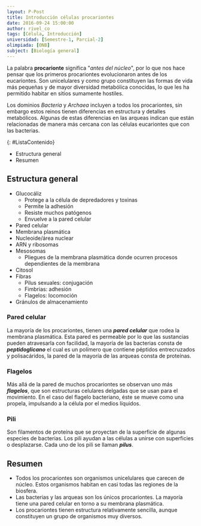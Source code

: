```yaml
---
layout: P-Post
title: Introducción células procariontes
date: 2016-09-24 15:00:00
author: rivel_co
tags: [Célula, Introducción]
universidad: [Semestre-1, Parcial-2]
olimpiada: [ONB]
subject: [Biología general]
---
```


La palabra **procarionte** significa "*antes del núcleo*", por lo que nos hace pensar que los primeros procariontes evolucionaron antes de los eucariontes. Son unicelulares y como grupo constituyen las formas de vida más pequeñas y de mayor diversidad metabólica conocidas, lo que les ha permitido habitar en sitios sumamente hostiles.

Los dominios *Bacteria* y *Archaea* incluyen a todos los procariontes, sin embargo estos reinos tienen diferencias en estructura y detalles metabólicos. Algunas de estas diferencias en las arqueas indican que están relacionadas de manera más cercana con las células eucariontes que con las bacterias.

{: #ListaContenido}
- Estructura general
- Resumen

## Estructura general

- Glucocáliz
    + Protege a la célula de depredadores y toxinas
    + Permite la adhesión
    + Resiste muchos patógenos
    + Envuelve a la pared celular
- Pared celular
- Membrana plasmática
- Nucleoide/área nuclear
- ARN y ribosomas
- Mesosomas
    + Pliegues de la membrana plasmática donde ocurren procesos dependientes de la membrana
- Citosol
- Fibras
    + Pilus sexuales: conjugación
    + Fimbrias: adhesión
    + Flagelos: locomoción
- Gránulos de almacenamiento

### Pared celular

La mayoría de los procariontes, tienen una ***pared celular*** que rodea la membrana plasmática. Esta pared es permeable por lo que las sustancias pueden atravesarla con facilidad, la mayoría de las bacterias consta de ***peptidoglicano*** el cual es un polímero que contiene péptidos entrecruzados y polisacáridos, la pared de la mayoría de las arqueas consta de proteínas.

### Flagelos

Más allá de la pared de muchos procariontes se observan uno más ***flagelos***, que son estructuras celulares delgadas que se usan para el movimiento. En el caso del flagelo bacteriano, éste se mueve como una propela, impulsando a la célula por el medios líquidos.

### Pili

Son filamentos de proteína que se proyectan de la superficie de algunas especies de bacterias. Los pili ayudan a las células a unirse con superficies o desplazarse. Cada uno de los pili se llaman ***pilus***.

## Resumen

- Todos los procariontes son organismos unicelulares que carecen de núcleo. Estos organismos habitan en casi todas las regiones de la biosfera.
- Las bacterias y las arqueas son los únicos procariontes. La mayoría tiene una pared celular en torno a su membrana plasmática.
- Los procariontes tienen estructura relativamente sencilla, aunque constituyen un grupo de organismos muy diversos.